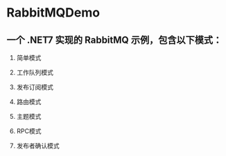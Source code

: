 # RabbitMQDemo

## 一个 .NET7 实现的 RabbitMQ 示例，包含以下模式：

1. 简单模式

2. 工作队列模式

3. 发布订阅模式

4. 路由模式

5. 主题模式

6. RPC模式

7. 发布者确认模式
